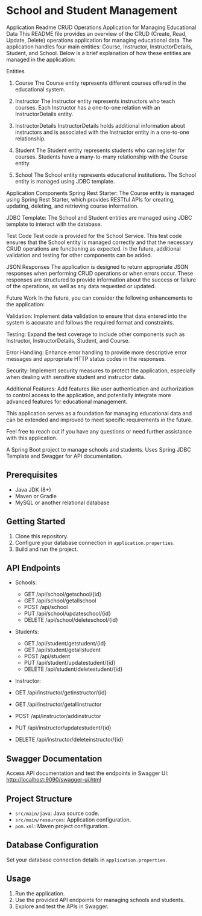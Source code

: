 # School and Student Management



Application Readme
CRUD Operations Application for Managing Educational Data
This README file provides an overview of the CRUD (Create, Read, Update, Delete) operations application for managing educational data. The application handles four main entities: Course, Instructor, InstructorDetails, Student, and School. Below is a brief explanation of how these entities are managed in the application:

Entities
1. Course
The Course entity represents different courses offered in the educational system.

2. Instructor
The Instructor entity represents instructors who teach courses. Each Instructor has a one-to-one relation with an InstructorDetails entity.

3. InstructorDetails
InstructorDetails holds additional information about instructors and is associated with the Instructor entity in a one-to-one relationship.

4. Student
The Student entity represents students who can register for courses. Students have a many-to-many relationship with the Course entity.

5. School
The School entity represents educational institutions. The School entity is managed using JDBC template.

Application Components
Spring Rest Starter: The Course entity is managed using Spring Rest Starter, which provides RESTful APIs for creating, updating, deleting, and retrieving course information.

JDBC Template: The School and Student entities are managed using JDBC template to interact with the database.

Test Code
Test code is provided for the School Service. This test code ensures that the School entity is managed correctly and that the necessary CRUD operations are functioning as expected. In the future, additional validation and testing for other components can be added.

JSON Responses
The application is designed to return appropriate JSON responses when performing CRUD operations or when errors occur. These responses are structured to provide information about the success or failure of the operations, as well as any data requested or updated.

Future Work
In the future, you can consider the following enhancements to the application:

Validation: Implement data validation to ensure that data entered into the system is accurate and follows the required format and constraints.

Testing: Expand the test coverage to include other components such as Instructor, InstructorDetails, Student, and Course.

Error Handling: Enhance error handling to provide more descriptive error messages and appropriate HTTP status codes in the responses.

Security: Implement security measures to protect the application, especially when dealing with sensitive student and instructor data.

Additional Features: Add features like user authentication and authorization to control access to the application, and potentially integrate more advanced features for educational management.

This application serves as a foundation for managing educational data and can be extended and improved to meet specific requirements in the future.

Feel free to reach out if you have any questions or need further assistance with this application.

A Spring Boot project to manage schools and students. Uses Spring JDBC Template and Swagger for API documentation.

## Prerequisites

- Java JDK (8+)
- Maven or Gradle
- MySQL or another relational database

## Getting Started

1. Clone this repository.
2. Configure your database connection in `application.properties`.
3. Build and run the project.

## API Endpoints

- Schools:
  - GET /api/school/getschool/{id}
  - GET /api/school/getallschool
  - POST /api/school
  - PUT /api/school/updateschool/{id}
  - DELETE /api/school/deleteschool/{id}

- Students:
  - GET /api/student/getstudent/{id}
  - GET /api/student/getallstudent
  - POST /api/student
  - PUT /api/student/updatestudent/{id}
  - DELETE /api/student/deletestudent/{id}
 
-  Instructor:
  - GET /api/instructor/getinstructor/{id}
  - GET /api/instructor/getallinstructor
  - POST /api/instructor/addinstructor
  - PUT /api/instructor/updatestudent/{id}
  - DELETE /api/instructor/deleteinstructor/{id}

## Swagger Documentation

Access API documentation and test the endpoints in Swagger UI: [http://localhost:9090/swagger-ui.html](http://localhost:9090/swagger-ui/index.html)

## Project Structure

- `src/main/java`: Java source code.
- `src/main/resources`: Application configuration.
- `pom.xml`: Maven project configuration.

## Database Configuration

Set your database connection details in `application.properties`.

## Usage

1. Run the application.
2. Use the provided API endpoints for managing schools and students.
3. Explore and test the APIs in Swagger.



